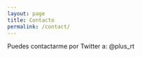 ```yaml
---
layout: page
title: Contacto
permalink: /contact/
---
```


Puedes contactarme por Twitter a: @plus_rt
